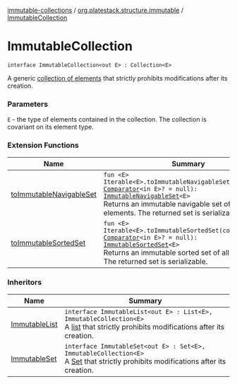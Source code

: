 [immutable-collections](../index.md) / [org.platestack.structure.immutable](index.md) / [ImmutableCollection](.)

# ImmutableCollection

`interface ImmutableCollection<out E> : Collection<E>`

A generic [collection of elements](#) that strictly prohibits modifications after its creation.

### Parameters

`E` - the type of elements contained in the collection. The collection is covariant on its element type.

### Extension Functions

| Name | Summary |
|---|---|
| [toImmutableNavigableSet](kotlin.collections.-iterable/to-immutable-navigable-set.md) | `fun <E> Iterable<E>.toImmutableNavigableSet(comparator: `[`Comparator`](http://docs.oracle.com/javase/6/docs/api/java/util/Comparator.html)`<in E>? = null): `[`ImmutableNavigableSet`](-immutable-navigable-set/index.md)`<E>`<br>Returns an immutable navigable set of all elements. The returned set is serializable. |
| [toImmutableSortedSet](kotlin.collections.-iterable/to-immutable-sorted-set.md) | `fun <E> Iterable<E>.toImmutableSortedSet(comparator: `[`Comparator`](http://docs.oracle.com/javase/6/docs/api/java/util/Comparator.html)`<in E>? = null): `[`ImmutableSortedSet`](-immutable-sorted-set/index.md)`<E>`<br>Returns an immutable sorted set of all elements. The returned set is serializable. |

### Inheritors

| Name | Summary |
|---|---|
| [ImmutableList](-immutable-list.md) | `interface ImmutableList<out E> : List<E>, ImmutableCollection<E>`<br>A [list](#) that strictly prohibits modifications after its creation. |
| [ImmutableSet](-immutable-set.md) | `interface ImmutableSet<out E> : Set<E>, ImmutableCollection<E>`<br>A [Set](#) that strictly prohibits modifications after its creation. |
